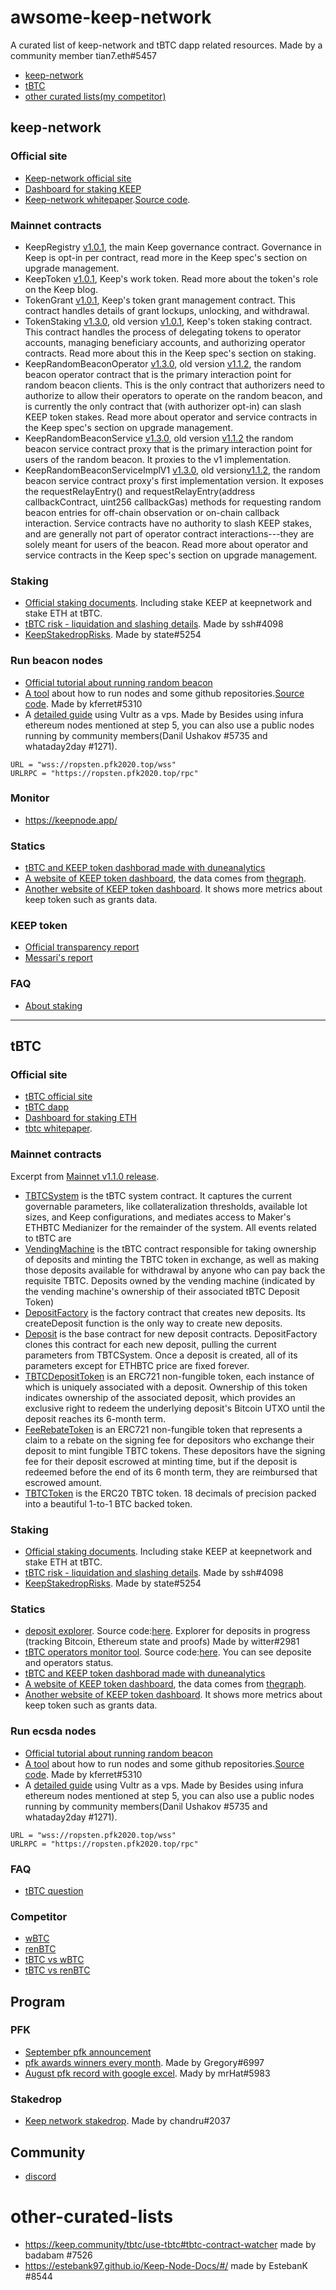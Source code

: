 # awsome-keep-network
A curated list of keep-network and tBTC dapp related resources. Made by a community member tian7.eth#5457

- [keep-network](#keep-network)
- [tBTC](#tBTC)
- [other curated lists(my competitor)](#other-curated-lists)

## keep-network
### Official site
- [Keep-network official site](https://keep.network)
- [Dashboard for staking KEEP](https://dashboard.keep.network)
- [Keep-network whitepaper](https://backend.keep.network/whitepaper).[Source code](https://github.com/keep-network/whitepaper).
### Mainnet contracts
- KeepRegistry [v1.0.1](https://etherscan.io/address/0x1a9589F56c969d6b0D3787ea02322476eAd3fB05), the main Keep governance contract. Governance in Keep is opt-in per contract, read more in the Keep spec's section on upgrade management.
- KeepToken [v1.0.1](http://etherscan.io/address/0x85Eee30c52B0b379b046Fb0F85F4f3Dc3009aFEC), Keep's work token. Read more about the token's role on the Keep blog.
- TokenGrant [v1.0.1](https://etherscan.io/address/0x175989c71fd023d580c65f5dc214002687ff88b7), Keep's token grant management contract. This contract handles details of grant lockups, unlocking, and withdrawal.
- TokenStaking [v1.3.0](https://etherscan.io/address/0x1293a54e160d1cd7075487898d65266081a15458), old version [v1.0.1](https://etherscan.io/address/0x6D1140a8c8e6Fac242652F0a5A8171b898c67600), Keep's token staking contract. This contract handles the process of delegating tokens to operator accounts, managing beneficiary accounts, and authorizing operator contracts. Read more about this in the Keep spec's section on staking.
- KeepRandomBeaconOperator [v1.3.0](https://etherscan.io/address/0xdf708431162ba247ddae362d2c919e0fbafcf9de), old version [v1.1.2](https://etherscan.io/address/0x70F2202D85a4F0Cad36e978976f84E982920A624), the random beacon operator contract that is the primary interaction point for random beacon clients. This is the only contract that authorizers need to authorize to allow their operators to operate on the random beacon, and is currently the only contract that (with authorizer opt-in) can slash KEEP token stakes. Read more about operator and service contracts in the Keep spec's section on upgrade management.
- KeepRandomBeaconService [v1.3.0](https://etherscan.io/address/0x50510e691c90ea098e3fdd23c311731bf394aafd), old version [v1.1.2](https://etherscan.io/address/0x70F2202D85a4F0Cad36e978976f84E982920A624) the random beacon service contract proxy that is the primary interaction point for users of the random beacon. It proxies to the v1 implementation.
- KeepRandomBeaconServiceImplV1 [v1.3.0](https://etherscan.io/address/0x09959798b95d00a3183d20fac298e4594e599eab), old version[v1.1.2](https://etherscan.io/address/0x70F2202D85a4F0Cad36e978976f84E982920A624), the random beacon service contract proxy's first implementation version. It exposes the requestRelayEntry() and requestRelayEntry(address callbackContract, uint256 callbackGas) methods for requesting random beacon entries for off-chain observation or on-chain callback interaction. Service contracts have no authority to slash KEEP stakes, and are generally not part of operator contract interactions---they are solely meant for users of the beacon. Read more about operator and service contracts in the Keep spec's section on upgrade management.

### Staking
- [Official staking documents](https://keep-network.gitbook.io/staking-documentation/). Including stake KEEP at keepnetwork and stake ETH at tBTC.
- [tBTC risk - liquidation and slashing details](https://hackmd.io/OzIeyWcfTVO69zIF67XCkg). Made by ssh#4098
- [KeepStakedropRisks](https://hackmd.io/@LayerState/KeepStakedropRisks). Made by state#5254

### Run beacon nodes
- [Official tutorial about running random beacon](https://github.com/keep-network/keep-core/blob/master/docs/run-random-beacon.adoc)
- [A tool](https://keeptools.org/) about how to run nodes and some github repositories.[Source code](https://github.com/kferretcrypto/keep-tools). Made by kferret#5310
- A [detailed guide](https://medium.com/@nickgrego/step-by-step-guide-for-installing-both-ecdsa-beacon-nodes-on-vps-with-100-voucher-db930ab2a667) using Vultr as a vps. Made by Besides using infura ethereum nodes mentioned at step 5, you can also use a public nodes running by community members(Danil Ushakov #5735 and whataday2day #1271).
```
URL = "wss://ropsten.pfk2020.top/wss"
URLRPC = "https://ropsten.pfk2020.top/rpc"
```
### Monitor
- https://keepnode.app/
### Statics
- [tBTC and KEEP token dashborad made with duneanalytics](https://explore.duneanalytics.com/dashboard/tbtc)
- [A website of KEEP token dashboard](https://keepexplorer.com/), the data comes from [thegraph](https://thegraph.com/explorer/subgraph/suntzu93/keepnetwork).
- [Another website of KEEP token dashboard](https://keep-explorer.herokuapp.com/keep/blocks). It shows more metrics about keep token such as grants data.

### KEEP token
- [Official transparency report](https://blog.keep.network/transparency-at-keep-c7f4a0be3603)
- [Messari's report](https://messari.io/asset/keep-network/profile)

### FAQ
- [About staking](https://keep-network.gitbook.io/staking-documentation/help/faq)
----------------------------------------------------------------------------------------------------

## tBTC
### Official site
- [tBTC official site](https://tbtc.network/)
- [tBTC dapp](https://dapp.tbtc.network/)
- [Dashboard for staking ETH](https://dashboard.keep.network)
- [tbtc whitepaper](https://docs.keep.network/tbtc/index.html).

### Mainnet contracts
Excerpt from [Mainnet v1.1.0 release](https://github.com/keep-network/tbtc/releases/tag/solidity%2Fv1.1.0).

- [TBTCSystem](https://etherscan.io/address/0xe20a5c79b39bc8c363f0f49adcfa82c2a01ab64a) is the tBTC system contract. It captures the current governable parameters, like collateralization thresholds, available lot sizes, and Keep configurations, and mediates access to Maker's ETHBTC Medianizer for the remainder of the system. All events related to tBTC are
- [VendingMachine](https://etherscan.io/address/0x526c08E5532A9308b3fb33b7968eF78a5005d2AC) is the tBTC contract responsible for taking ownership of deposits and minting the TBTC token in exchange, as well as making those deposits available for withdrawal by anyone who can pay back the requisite TBTC. Deposits owned by the vending machine (indicated by the vending machine's ownership of their associated tBTC Deposit Token)
- [DepositFactory](https://etherscan.io/address/0x87EFFeF56C7fF13E2463b5d4dCE81bE2340FAf8b) is the factory contract that creates new deposits. Its createDeposit function is the only way to create new deposits.
- [Deposit](https://etherscan.io/address/0xCffDCB12b74bE900e2020B9D96D256F1fEA96342) is the base contract for new deposit contracts. DepositFactory clones this contract for each new deposit, pulling the current parameters from TBTCSystem. Once a deposit is created, all of its parameters except for ETHBTC price are fixed forever.
- [TBTCDepositToken](https://etherscan.io/address/0x10B66Bd1e3b5a936B7f8Dbc5976004311037Cdf0) is an ERC721 non-fungible token, each instance of which is uniquely associated with a deposit. Ownership of this token indicates ownership of the associated deposit, which provides an exclusive right to redeem the underlying deposit's Bitcoin UTXO until the deposit reaches its 6-month term.
- [FeeRebateToken](https://etherscan.io/address/0xaf3fFF06b75f99352d8C2a3C4beF1339a2f94789) is an ERC721 non-fungible token that represents a claim to a rebate on the signing fee for depositors who exchange their deposit to mint fungible TBTC tokens. These depositors have the signing fee for their deposit escrowed at minting time, but if the deposit is redeemed before the end of its 6 month term, they are reimbursed that escrowed amount.
- [TBTCToken](https://etherscan.io/address/0x8dAEBADE922dF735c38C80C7eBD708Af50815fAa) is the ERC20 TBTC token. 18 decimals of precision packed into a beautiful 1-to-1 BTC backed token.

### Staking
- [Official staking documents](https://keep-network.gitbook.io/staking-documentation/). Including stake KEEP at keepnetwork and stake ETH at tBTC.
- [tBTC risk - liquidation and slashing details](https://hackmd.io/OzIeyWcfTVO69zIF67XCkg). Made by ssh#4098
- [KeepStakedropRisks](https://hackmd.io/@LayerState/KeepStakedropRisks). Made by state#5254

### Statics
- [deposit explorer](https://keep-deposit.com/#/). Source code:[here](https://github.com/Allive/ETH_Contract_status). Explorer for deposits in progress (tracking Bitcoin, Ethereum state and proofs) Made by witter#2981
- [tBTC operators monitor tool](https://allthekeeps.com/deposits). Source code:[here](https://github.com/miracle2k/allthekeeps). You can see deposite and operators status. 
- [tBTC and KEEP token dashborad made with duneanalytics](https://explore.duneanalytics.com/dashboard/tbtc)
- [A website of KEEP token dashboard](https://keepexplorer.com/), the data comes from [thegraph](https://thegraph.com/explorer/subgraph/suntzu93/keepnetwork).
- [Another website of KEEP token dashboard](https://keep-explorer.herokuapp.com/keep/blocks). It shows more metrics about keep token such as grants data.

### Run ecsda nodes
- [Official tutorial about running random beacon](https://github.com/keep-network/keep-core/blob/master/docs/run-random-beacon.adoc)
- [A tool](https://keeptools.org/) about how to run nodes and some github repositories.[Source code](https://github.com/kferretcrypto/keep-tools). Made by kferret#5310
- A [detailed guide](https://medium.com/@nickgrego/step-by-step-guide-for-installing-both-ecdsa-beacon-nodes-on-vps-with-100-voucher-db930ab2a667) using Vultr as a vps. Made by Besides using infura ethereum nodes mentioned at step 5, you can also use a public nodes running by community members(Danil Ushakov #5735 and whataday2day #1271).
```
URL = "wss://ropsten.pfk2020.top/wss"
URLRPC = "https://ropsten.pfk2020.top/rpc"
```

### FAQ
- [tBTC question](https://tbtc.network/faq)

### Competitor
- [wBTC](https://wbtc.network/)
- [renBTC](https://bridge.renproject.io/)
- [tBTC vs wBTC](https://medium.com/@yurataro2055/btc-on-ethereum-tbtc-vs-wbtc-317edf1da79f)
- [tBTC vs renBTC](https://telegra.ph/High-level-differences-between-renBTC-and-tBTC-05-26)

## Program
### PFK
- [September pfk announcement](https://blog.keep.network/what-james-prestwich-is-looking-for-in-septembers-playing-for-keeps-7a980d9520b0 )
- [pfk awards winners every month](https://pfkawards.com/). Made by Gregory#6997
- [August pfk record with google excel](https://docs.google.com/spreadsheets/d/1zZHukNvJJxAqwWcRqU4qq2uBaRjVfdCTsfqt2G-33mQ/edit#gid=0). Mady by mrHat#5983

### Stakedrop
- [Keep network stakedrop](https://medium.com/@chdru/keep-network-stakedrop-3e63355a18ec). Made by chandru#2037

## Community
- [discord](https://discordapp.com/invite/wYezN7v)
# other-curated-lists
- https://keep.community/tbtc/use-tbtc#tbtc-contract-watcher made by badabam #7526
- https://estebank97.github.io/Keep-Node-Docs/#/ made by EstebanK #8544
